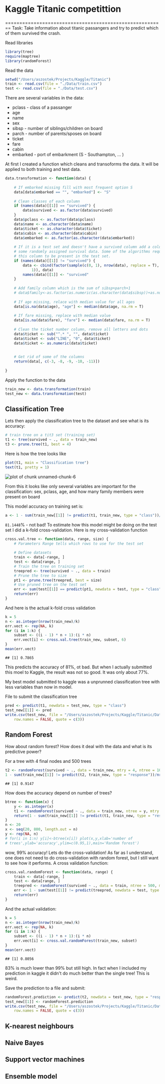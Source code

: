 # Kaggle Titanic competittion
========================================================
Task: Take information about titanic passangers and try to predict which of them survived the crash.

Read libraries

```r
library(tree)
require(maptree)
library(randomForest)
```


Read the data

```r
setwd("/Users/aszostek/Projects/Kaggle/Titanic")
train <- read.csv(file = "./Data/train.csv")
test <- read.csv(file = "./Data/test.csv")
```


There are several variables in the data:

- pclass - class of a passanger
- age
- name 
- sex
- sibsp - number of siblings/children on board
- parch - number of parents/sposes on board
- ticket
- fare
- cabin
- embarked - port of embarkment (S - Southampton, ... )

At first I created a function which cleans and transoforms the data. It will be applied to both training and test data.



```r
data.transformation <- function(data) {
    
    # If embarked missing fill with most frequent option S
    data[data$embarked == "", "embarked"] <- "S"
    
    # Clean classes of each column
    if (names(data)[[1]] == "survived") {
        data$survived <- as.factor(data$survived)
    }
    data$pclass <- as.factor(data$pclass)
    data$name <- as.character(data$name)
    data$ticket <- as.character(data$ticket)
    data$cabin <- as.character(data$cabin)
    data$embarked <- as.factor(as.character(data$embarked))
    
    # If it is a test set and doesn't have a survived column add a column with
    # some randomly assigned survival data. Some of the algorithms require
    # this column to be present in the test set.
    if (names(data)[[1]] != "survived") {
        data <- cbind(factor(sample(c(0, 1), nrow(data), replace = T), levels = c(0, 
            1)), data)
        names(data)[[1]] <- "survived"
    }
    
    # Add family column which is the sum of sibsp+parch+1
    # data$family<-as.factor(as.numeric(as.character(data$sibsp))+as.numeric(as.character(data$parch))+1)
    
    # If age missing, relace with median value for all ages
    data[is.na(data$age), "age"] <- median(data$age, na.rm = T)
    
    # If fare missing, replace with median value
    data[is.na(data$fare), "fare"] <- median(data$fare, na.rm = T)
    
    # Clean the ticket number column, remove all letters and dots
    data$ticket <- sub("^.* ", "", data$ticket)
    data$ticket <- sub("LINE", "0", data$ticket)
    data$ticket <- as.numeric(data$ticket)
    
    
    # Get rid of some of the columns
    return(data[, c(-3, -8, -9, -10, -11)])
    
}
```


Apply the function to the data

```r
train_new <- data.transformation(train)
test_new <- data.transformation(test)
```


## Classification Tree
Lets then apply the classification tree to the dataset and see what is its accuracy:


```r
# train tree on a tit3 set (training set)
t1 <- tree(survived ~ ., data = train_new)
t3 <- prune.tree(t1, best = 4)
```

Here is how the tree looks like

```r
plot(t1, main = "Classification tree")
text(t1, pretty = 1)
```

![plot of chunk unnamed-chunk-6](figure/unnamed-chunk-6.png) 

From this it looks like only several variables are important for the classification: sex, pclass, age, and how many family members were present on board


This model accuracy on training set is:

```r
a <- 1 - sum(train_new[[1]] != predict(t1, train_new, type = "class"))/nrow(train_new)
```


``81.1448``% - not bad! To estimate how this model might be doing on the test set I did a k-fold cross-validation. Here is my cross-validation function


```r
cross.val.tree <- function(data, range, size) {
    # Parameters Range tells which rows to use for the test set
    
    # Define datasets
    train <- data[-range, ]
    test <- data[range, ]
    # Train the tree on training set
    treepred <- tree(survived ~ ., data = train)
    # Prune the tree to size
    pt1 <- prune.tree(treepred, best = size)
    # Use pruned tree on the test set
    err <- sum(test[[1]] == predict(pt1, newdata = test, type = "class"))/nrow(test)
    return(err)
}
```


And here is the actual k-fold cross validation

```r
k = 5
n <- as.integer(nrow(train_new)/k)
err.vect <- rep(NA, k)
for (i in 1:k) {
    subset <- ((i - 1) * n + 1):(i * n)
    err.vect[i] <- cross.val.tree(train_new, subset, 6)
}
mean(err.vect)
```

```
## [1] 0.7865
```

This predicts the accuracy of 81%, ot bad. But when I actually submitted this moel to Kaggle, the result was not so good. It was only about 77%.

My best model submitted to kaggle was a unprunned classification tree with less variables than now in model. 

File to submit the classification tree

```r
pred <- predict(t1, newdata = test_new, type = "class")
test_new[[1]] <- pred
write.csv(test_new, file = "/Users/aszostek/Projects/Kaggle/Titanic/Data/result_v6.csv", 
    row.names = FALSE, quote = c(3))
```


## Random Forest

How about random forest? How does it deal with the data and what is its predictive power?

For a tree with 4 final nodes and 500 trees

```r
t2 <- randomForest(survived ~ ., data = train_new, mtry = 4, ntree = 100)
1 - sum(train_new[[1]] != predict(t2, train_new, type = "response"))/nrow(train_new)
```

```
## [1] 0.9147
```


How does the accuracy depend on number of trees?


```r
btree <- function(x) {
    y <- as.integer(x)
    t1 <- randomForest(survived ~ ., data = train_new, ntree = y, mtry = 4)
    return(1 - sum(train_new[[1]] != predict(t1, train_new, type = "response"))/nrow(train_new))
}
n <- 20
x <- seq(20, 800, length.out = n)
y <- rep(NA, n)
# for(i in 1:n) y[i]<-btree(x[i]) plot(x,y,xlab='number of
# trees',ylab='accuracy',ylim=c(0.95,1),main='Random forest')
```


wow, 99% accuracy! Lets do the cross-validation! As far as I understand, one does not need to do cross-validation with random forest, but I still want to see how it performs. A cross validation function:


```r
cross.val.randomForest <- function(data, range) {
    train <- data[-range, ]
    test <- data[range, ]
    treepred <- randomForest(survived ~ ., data = train, ntree = 500, mtry = 4)
    err <- 1 - sum(test[[1]] != predict(treepred, newdata = test, type = "response"))/nrow(test)
    return(err)
}
```

And the actual validation:

```r
k = 5
n <- as.integer(nrow(train_new)/k)
err.vect <- rep(NA, k)
for (i in 1:k) {
    subset <- ((i - 1) * n + 1):(i * n)
    err.vect[i] <- cross.val.randomForest(train_new, subset)
}
mean(err.vect)
```

```
## [1] 0.8056
```

83% is much lower than 99% but still high. In fact when I included my prediction in kaggle it didn't do much better than the single tree! This is weird.

Save the prediction to a file and submit:


```r
randomForest.prediction <- predict(t2, newdata = test_new, type = "response")
test_new[[1]] <- randomForest.prediction
write.csv(test_new, file = "/Users/aszostek/Projects/Kaggle/Titanic/Data/result_v5.csv", 
    row.names = FALSE, quote = c(3))
```


## K-nearest neighbours
## Naive Bayes
## Support vector machines
## Ensemble model













